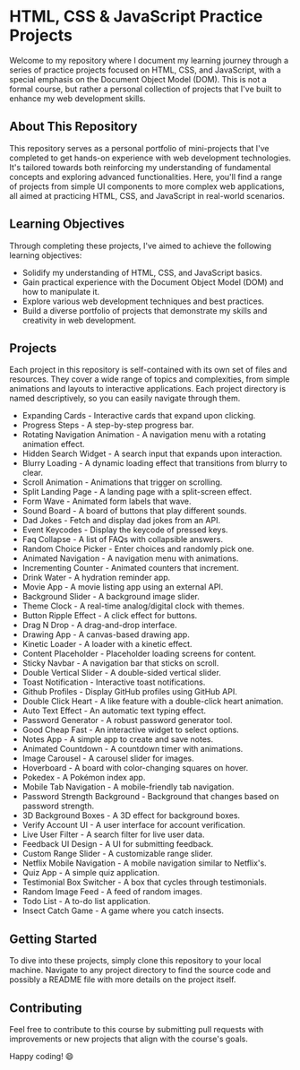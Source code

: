 # HTML, CSS & JavaScript Practice Projects
Welcome to my repository where I document my learning journey through a series of practice projects focused on HTML, CSS, and JavaScript, with a special emphasis on the Document Object Model (DOM). This is not a formal course, but rather a personal collection of projects that I've built to enhance my web development skills.

## About This Repository
This repository serves as a personal portfolio of mini-projects that I've completed to get hands-on experience with web development technologies. It's tailored towards both reinforcing my understanding of fundamental concepts and exploring advanced functionalities. Here, you'll find a range of projects from simple UI components to more complex web applications, all aimed at practicing HTML, CSS, and JavaScript in real-world scenarios.

## Learning Objectives
Through completing these projects, I've aimed to achieve the following learning objectives:

* Solidify my understanding of HTML, CSS, and JavaScript basics.
* Gain practical experience with the Document Object Model (DOM) and how to manipulate it.
* Explore various web development techniques and best practices.
* Build a diverse portfolio of projects that demonstrate my skills and creativity in web development.

## Projects
Each project in this repository is self-contained with its own set of files and resources. They cover a wide range of topics and complexities, from simple animations and layouts to interactive applications. Each project directory is named descriptively, so you can easily navigate through them.

- Expanding Cards - Interactive cards that expand upon clicking.
- Progress Steps - A step-by-step progress bar.
- Rotating Navigation Animation - A navigation menu with a rotating animation effect.
- Hidden Search Widget - A search input that expands upon interaction.
- Blurry Loading - A dynamic loading effect that transitions from blurry to clear.
- Scroll Animation - Animations that trigger on scrolling.
- Split Landing Page - A landing page with a split-screen effect.
- Form Wave - Animated form labels that wave.
- Sound Board - A board of buttons that play different sounds.
- Dad Jokes - Fetch and display dad jokes from an API.
- Event Keycodes - Display the keycode of pressed keys.
- Faq Collapse - A list of FAQs with collapsible answers.
- Random Choice Picker - Enter choices and randomly pick one.
- Animated Navigation - A navigation menu with animations.
- Incrementing Counter - Animated counters that increment.
- Drink Water - A hydration reminder app.
- Movie App - A movie listing app using an external API.
- Background Slider - A background image slider.
- Theme Clock - A real-time analog/digital clock with themes.
- Button Ripple Effect - A click effect for buttons.
- Drag N Drop - A drag-and-drop interface.
- Drawing App - A canvas-based drawing app.
- Kinetic Loader - A loader with a kinetic effect.
- Content Placeholder - Placeholder loading screens for content.
- Sticky Navbar - A navigation bar that sticks on scroll.
- Double Vertical Slider - A double-sided vertical slider.
- Toast Notification - Interactive toast notifications.
- Github Profiles - Display GitHub profiles using GitHub API.
- Double Click Heart - A like feature with a double-click heart animation.
- Auto Text Effect - An automatic text typing effect.
- Password Generator - A robust password generator tool.
- Good Cheap Fast - An interactive widget to select options.
- Notes App - A simple app to create and save notes.
- Animated Countdown - A countdown timer with animations.
- Image Carousel - A carousel slider for images.
- Hoverboard - A board with color-changing squares on hover.
- Pokedex - A Pokémon index app.
- Mobile Tab Navigation - A mobile-friendly tab navigation.
- Password Strength Background - Background that changes based on password strength.
- 3D Background Boxes - A 3D effect for background boxes.
- Verify Account UI - A user interface for account verification.
- Live User Filter - A search filter for live user data.
- Feedback UI Design - A UI for submitting feedback.
- Custom Range Slider - A customizable range slider.
- Netflix Mobile Navigation - A mobile navigation similar to Netflix's.
- Quiz App - A simple quiz application.
- Testimonial Box Switcher - A box that cycles through testimonials.
- Random Image Feed - A feed of random images.
- Todo List - A to-do list application.
- Insect Catch Game - A game where you catch insects.

## Getting Started
To dive into these projects, simply clone this repository to your local machine. Navigate to any project directory to find the source code and possibly a README file with more details on the project itself.

## Contributing
Feel free to contribute to this course by submitting pull requests with improvements or new projects that align with the course's goals.

Happy coding! 😄
